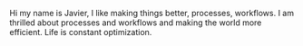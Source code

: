 Hi my name is Javier, I like making things better, processes, workflows. 
I am thrilled about processes and workflows and making the world more efficient. Life is constant optimization.
